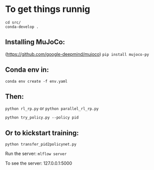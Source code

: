 # To get things runnig 

```
cd src/
conda-develop .
```
 
## Installing MuJoCo:
(https://github.com/google-deepmind/mujoco)
`pip install mujoco-py`

## Conda env in:
`conda env create -f env.yaml`

## Then:

`python rl_rp.py`
or
`python parallel_rl_rp.py`

`python try_policy.py --policy pid`

## Or to kickstart training:
`python transfer_pid2policynet.py`

Run the server:
`mlflow server`

To see the server:
127.0.0.1:5000



